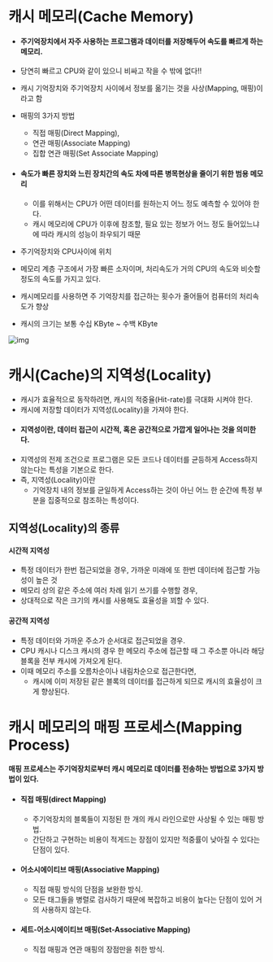 # 캐시 메모리(Cache Memory)

- #### 주기억장치에서 자주 사용하는 프로그램과 데이터를 저장해두어 속도를 빠르게 하는 메모리.

- 당연히 빠르고 CPU와 같이 있으니 비싸고 작을 수 밖에 없다!!

- 캐시 기억장치와 주기억장치 사이에서 정보를 옮기는 것을 사상(Mapping, 매핑)이라고 함

- 매핑의 3가지 방법

    - 직접 매핑(Direct Mapping), 
    - 연관 매핑(Associate Mapping)
    - 집합 연관 매핑(Set Associate Mapping)

- #### 속도가 빠른 장치와 느린 장치간의 속도 차에 따른 병목현상을 줄이기 위한 범용 메모리
    - 이를 위해서는 CPU가 어떤 데이터를 원하는지 어느 정도 예측할 수 있어야 한다.
    - 캐시 메모리에 CPU가 이후에 참조할, 필요 있는 정보가 어느 정도 들어있느냐에 따라 캐시의 성능이 좌우되기 때문
- 주기억장치와 CPU사이에 위치
- 메모리 계층 구조에서 가장 빠른 소자이며, 처리속도가 거의 CPU의 속도와 비슷할 정도의 속도를 가지고 있다.
- 캐시메모리를 사용하면 주 기억장치를 접근하는 횟수가 줄어들어 컴퓨터의 처리속도가 향상
- 캐시의 크기는 보통 수십 KByte ~ 수백 KByte

 ![img](https://drive.google.com/file/d/1GPZkLsQe_nN16ONom3jOmk6AkvY3qrUr/view?usp=share_link)
 
# 캐시(Cache)의 지역성(Locality)
- 캐시가 효율적으로 동작하려면, 캐시의 적중율(Hit-rate)를 극대화 시켜야 한다.
- 캐시에 저장할 데이터가 지역성(Locality)을 가져야 한다.
- #### 지역성이란, 데이터 접근이 시간적, 혹은 공간적으로 가깝게 일어나는 것을 의미한다.
- 지역성의 전제 조건으로 프로그램은 모든 코드나 데이터를 균등하게 Access하지 않는다는 특성을 기본으로 한다.
- 즉, 지역성(Locality)이란
    - 기억장치 내의 정보를 균일하게 Access하는 것이 아닌 어느 한 순간에 특정 부분을 집중적으로 참조하는 특성이다.
 

## 지역성(Locality)의 종류

#### 시간적 지역성
- 특정 데이터가 한번 접근되었을 경우, 가까운 미래에 또 한번 데이터에 접근할 가능성이 높은 것
- 메모리 상의 같은 주소에 여러 차례 읽기 쓰기를 수행할 경우,
- 상대적으로 작은 크기의 캐시를 사용해도 효율성을 꾀할 수 있다.

#### 공간적 지역성
- 특정 데이터와 가까운 주소가 순서대로 접근되었을 경우.
- CPU 캐시나 디스크 캐시의 경우 한 메모리 주소에 접근할 때 그 주소뿐 아니라 해당 블록을 전부 캐시에 가져오게 된다.
- 이때 메모리 주소를 오름차순이나 내림차순으로 접근한다면, 
    - 캐시에 이미 저장된 같은 블록의 데이터를 접근하게 되므로 캐시의 효율성이 크게 향상된다.
 

# 캐시 메모리의 매핑 프로세스(Mapping Process)
#### 매핑 프로세스는 주기억장치로부터 캐시 메모리로 데이터를 전송하는 방법으로 3가지 방법이 있다.

- #### 직접 매핑(direct Mapping)
    - 주기억장치의 블록들이 지정된 한 개의 캐시 라인으로만 사상될 수 있는 매핑 방법.
    - 간단하고 구현하는 비용이 적게드는 장점이 있지만 적중률이 낮아질 수 있다는 단점이 있다.
- #### 어소시에이티브 매핑(Associative Mapping)
    - 직접 매핑 방식의 단점을 보완한 방식.
    - 모든 태그들을 병렬로 검사하기 때문에 복잡하고 비용이 높다는 단점이 있어 거의 사용하지 않는다.
- #### 세트-어소시에이티브 매핑(Set-Associative Mapping)
    - 직접 매핑과 연관 매핑의 장점만을 취한 방식.
